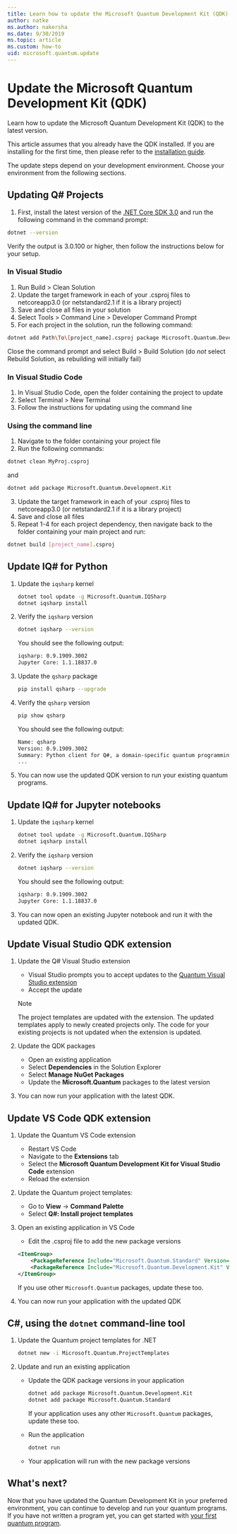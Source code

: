 ```yaml
---
title: Learn how to update the Microsoft Quantum Development Kit (QDK)
author: natke
ms.author: nakersha
ms.date: 9/30/2019
ms.topic: article
ms.custom: how-to
uid: microsoft.quantum.update
---
```


# Update the Microsoft Quantum Development Kit (QDK)

Learn how to update the Microsoft Quantum Development Kit (QDK) to the latest version.

This article assumes that you already have the QDK installed. If you are installing for the first time, then please refer to the [installation guide](xref:microsoft.quantum.install).

The update steps depend on your development environment. Choose your environment from the following sections.

## Updating Q# Projects 

1. First, install the latest version of the [.NET Core SDK 3.0](https://dotnet.microsoft.com/download) and run the following command in the command prompt:
```bash
dotnet --version
```
 Verify the output is 3.0.100 or higher, then follow the instructions below for your setup.

### In Visual Studio
 
 1. Run Build > Clean Solution 
 1. Update the target framework in each of your .csproj files to netcoreapp3.0 (or netstandard2.1 if it is a library project)
 1. Save and close all files in your solution
 1. Select Tools > Command Line > Developer Command Prompt
 1. For each project in the solution, run the following command:
 ```bash
 dotnet add Path\To\[project_name].csproj package Microsoft.Quantum.Development.Kit`
 ```
 Close the command prompt and select Build > Build Solution (do *not* select Rebuild Solution, as rebuilding will initially fail)

### In Visual Studio Code

1. In Visual Studio Code, open the folder containing the project to update
1. Select Terminal > New Terminal
1. Follow the instructions for updating using the command line

### Using the command line

1. Navigate to the folder containing your project file
2. Run the following commands:
```bash
dotnet clean MyProj.csproj
```

and

```bash
dotnet add package Microsoft.Quantum.Development.Kit
```
3. Update the target framework in each of your .csproj files to netcoreapp3.0 (or netstandard2.1 if it is a library project)
4. Save and close all files
5. Repeat 1-4 for each project dependency, then navigate back to the folder containing your main project and run:
```bash
dotnet build [project_name].csproj
```

## Update IQ# for Python

1. Update the `iqsharp` kernel

    ```bash
    dotnet tool update -g Microsoft.Quantum.IQSharp
    dotnet iqsharp install
    ```

1. Verify the `iqsharp` version

    ```bash
    dotnet iqsharp --version
    ```

    You should see the following output:

    ```bash
    iqsharp: 0.9.1909.3002
    Jupyter Core: 1.1.18837.0
    ```

1. Update the `qsharp` package

    ```bash
    pip install qsharp --upgrade
    ```

1. Verify the `qsharp` version

    ```bash
    pip show qsharp
    ```

    You should see the following output:

    ```bash
    Name: qsharp
    Version: 0.9.1909.3002
    Summary: Python client for Q#, a domain-specific quantum programming language
    ...
    ```

1. You can now use the updated QDK version to run your existing quantum programs.

## Update IQ# for Jupyter notebooks

1. Update the `iqsharp` kernel

    ```bash
    dotnet tool update -g Microsoft.Quantum.IQSharp
    dotnet iqsharp install
    ```

1. Verify the `iqsharp` version

    ```bash
    dotnet iqsharp --version
    ```

    You should see the following output:

    ```bash
    iqsharp: 0.9.1909.3002
    Jupyter Core: 1.1.18837.0
    ```

1. You can now open an existing Jupyter notebook and run it with the updated QDK.

## Update Visual Studio QDK extension

1. Update the Q# Visual Studio extension

    - Visual Studio prompts you to accept updates to the [Quantum Visual Studio extension](https://marketplace.visualstudio.com/items?itemName=quantum.DevKit)
    - Accept the update

    > [!NOTE]
    > The project templates are updated with the extension. The updated templates apply to newly created projects only. The code for your existing projects is not updated when the extension is updated.

1. Update the QDK packages

    - Open an existing application
    - Select **Dependencies** in the Solution Explorer
    - Select **Manage NuGet Packages**
    - Update the **Microsoft.Quantum** packages to the latest version

1. You can now run your application with the latest QDK.

## Update VS Code QDK extension

1. Update the Quantum VS Code extension

    - Restart VS Code
    - Navigate to the **Extensions** tab
    - Select the **Microsoft Quantum Development Kit for Visual Studio Code** extension
    - Reload the extension

1. Update the Quantum project templates:

   - Go to **View** -> **Command Palette**
   - Select **Q#: Install project templates**

1. Open an existing application in VS Code

   - Edit the .csproj file to add the new package versions

    ```xml
    <ItemGroup>
        <PackageReference Include="Microsoft.Quantum.Standard" Version="0.9.1909.3002" />
        <PackageReference Include="Microsoft.Quantum.Development.Kit" Version="0.9.1909.3002" />
    </ItemGroup>
    ```

    If you use other `Microsoft.Quantum` packages, update these too.

1. You can now run your application with the updated QDK

## C#, using the `dotnet` command-line tool

1. Update the Quantum project templates for .NET

    ```bash
    dotnet new -i Microsoft.Quantum.ProjectTemplates
    ```

1. Update and run an existing application

    - Update the QDK package versions in your application

        ```bash
        dotnet add package Microsoft.Quantum.Development.Kit
        dotnet add package Microsoft.Quantum.Standard
        ```

        If your application uses any other `Microsoft.Quantum` packages, update these too.

    - Run the application

        ```bash
        dotnet run
        ```

    - Your application will run with the new package versions

## What's next?

Now that you have updated the Quantum Development Kit in your preferred environment, you can continue to develop and run your quantum programs. If you have not written a program yet, you can get started with [your first quantum program](xref:microsoft.quantum.write-program).
